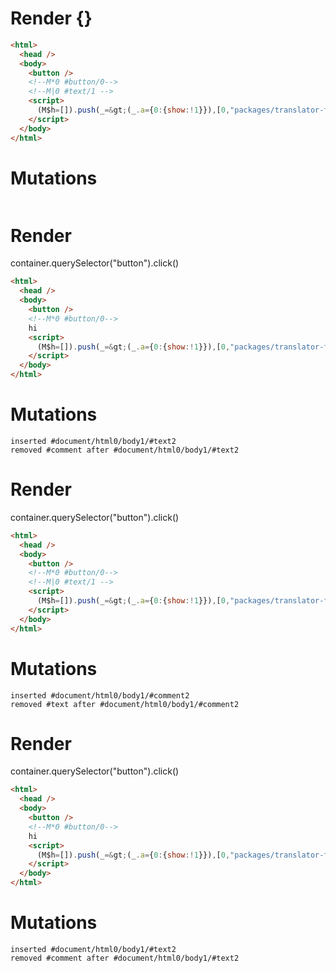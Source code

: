 # Render {}
```html
<html>
  <head />
  <body>
    <button />
    <!--M*0 #button/0-->
    <!--M|0 #text/1 -->
    <script>
      (M$h=[]).push(_=&gt;(_.a={0:{show:!1}}),[0,"packages/translator-tags/src/__tests__/fixtures/if-default-false/template.marko_0_show",])
    </script>
  </body>
</html>
```

# Mutations
```

```


# Render 
container.querySelector("button").click()

```html
<html>
  <head />
  <body>
    <button />
    <!--M*0 #button/0-->
    hi
    <script>
      (M$h=[]).push(_=&gt;(_.a={0:{show:!1}}),[0,"packages/translator-tags/src/__tests__/fixtures/if-default-false/template.marko_0_show",])
    </script>
  </body>
</html>
```

# Mutations
```
inserted #document/html0/body1/#text2
removed #comment after #document/html0/body1/#text2
```


# Render 
container.querySelector("button").click()

```html
<html>
  <head />
  <body>
    <button />
    <!--M*0 #button/0-->
    <!--M|0 #text/1 -->
    <script>
      (M$h=[]).push(_=&gt;(_.a={0:{show:!1}}),[0,"packages/translator-tags/src/__tests__/fixtures/if-default-false/template.marko_0_show",])
    </script>
  </body>
</html>
```

# Mutations
```
inserted #document/html0/body1/#comment2
removed #text after #document/html0/body1/#comment2
```


# Render 
container.querySelector("button").click()

```html
<html>
  <head />
  <body>
    <button />
    <!--M*0 #button/0-->
    hi
    <script>
      (M$h=[]).push(_=&gt;(_.a={0:{show:!1}}),[0,"packages/translator-tags/src/__tests__/fixtures/if-default-false/template.marko_0_show",])
    </script>
  </body>
</html>
```

# Mutations
```
inserted #document/html0/body1/#text2
removed #comment after #document/html0/body1/#text2
```
